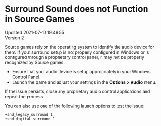# Surround Sound does not Function in Source Games
Updated 2021-07-10 19.49.55  
Version 2  

Source games rely on the operating system to identify the audio device for them. If your surround setup is not properly configured in Windows or is configured through a proprietary control panel, it may not be properly recognized by Source games.  
  
* Ensure that your audio device is setup appropriately in your Windows Control Panel.
* Launch the game and adjust your settings in the **Options > Audio** menu.
  
If the issue persists, close any proprietary audio control applications and repeat the process.  
  
You can also use one of the following launch options to test the issue:  
  
`+snd_legacy_surround 1`  
`+snd_digital_surround 1`